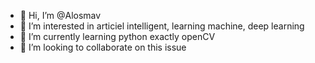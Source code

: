 - 👋 Hi, I’m @Alosmav
- 👀 I’m interested in articiel intelligent, learning machine, deep learning
- 🌱 I’m currently learning python exactly openCV
- 💞️ I’m looking to collaborate on this issue

<!---
Alosmav/Alosmav is a ✨ special ✨ repository because its `README.md` (this file) appears on your GitHub profile.
You can click the Preview link to take a look at your changes.
--->
